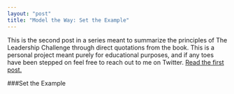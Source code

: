 ```yaml
---
layout: "post"
title: "Model the Way: Set the Example"
---
```


This is the second post in a series meant to summarize the principles of The Leadership Challenge through direct quotations from the book. This is a personal project meant purely for educational purposes, and if any toes have been stepped on feel free to reach out to me on Twitter. [Read the first post.](http://shelbyspees.github.io/speesblog/2014/11/14/clarify-values.html)

###Set the Example
